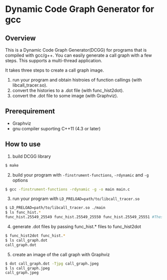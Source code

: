 # Dynamic Code Graph Generator for gcc

## Overview
This is a Dynamic Code Graph Generator(DCGG) for programs that is compiled with gcc/g++.
You can easily generate a call graph with a few steps.
This supports a multi-thread application.


It takes three steps to create a call graph image.
 1. run your program and obtain histroies of function callings (with libcall\_tracer.so).
 2. convert the histories to a .dot file (with func\_hist2dot).
 3. convert the .dot file to some image (with Graphviz).

## Prerequirement
 - Graphviz
 - gnu compiler suporting C++11 (4.3 or later)

## How to use
 1. build DCGG library
 ```bash
 $ make 
 ```
 2. build your program with `-finstrument-functions`, `-rdynamic` and `-g` options
 ```bash
 $ gcc -finstrument-functions -rdynamic -g -o main main.c
 ```
 3. run your program with `LD_PRELOAD=path/to/libcall_tracer.so`
 ```bash
 $ LD_PRELOAD=path/to/libcall_tracer.so ./main
 $ ls func_hist.*
 func_hist.25549_25549 func_hist.25549_25550 func_hist.25549_25551 #These are generated by libcall_tracer.so
 ```
 4. generate .dot files by passing func\_hist.\* files to func\_hist2dot
 ```bash
 $ func_hist2dot func_hist.*
 $ ls call_graph.dot
 call_graph.dot
 ```
 5. create an image of the call graph with Graphviz
 ```bash
 $ dot call_graph.dot -Tjpg call_graph.jpeg
 $ ls call_graph.jpeg
 call_graph.jpeg
 ```
